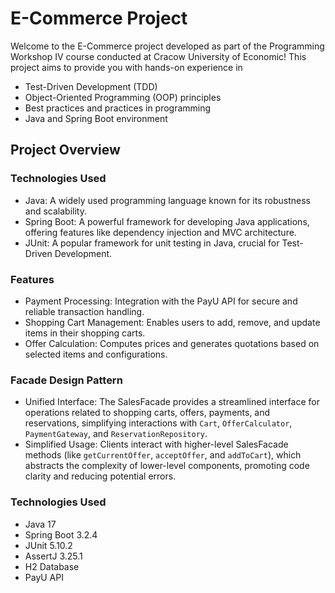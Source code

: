 # E-Commerce Project
Welcome to the E-Commerce project developed as part of the Programming Workshop IV course conducted at Cracow University of Economic! This project aims to provide you with hands-on experience in

- Test-Driven Development (TDD)
- Object-Oriented Programming (OOP) principles
- Best practices and practices in programming
- Java and Spring Boot environment

## Project Overview

### Technologies Used

- Java: A widely used programming language known for its robustness and scalability.
- Spring Boot: A powerful framework for developing Java applications, offering features like dependency injection and MVC architecture.
- JUnit: A popular framework for unit testing in Java, crucial for Test-Driven Development.

### Features

- Payment Processing: Integration with the PayU API for secure and reliable transaction handling.
- Shopping Cart Management: Enables users to add, remove, and update items in their shopping carts.
- Offer Calculation: Computes prices and generates quotations based on selected items and configurations.

### Facade Design Pattern

- Unified Interface: The SalesFacade provides a streamlined interface for operations related to shopping carts, offers, payments, and reservations, simplifying interactions with `Cart`, `OfferCalculator`, `PaymentGateway`, and `ReservationRepository`.
- Simplified Usage: Clients interact with higher-level SalesFacade methods (like `getCurrentOffer`, `acceptOffer`, and `addToCart`), which abstracts the complexity of lower-level components, promoting code clarity and reducing potential errors.

### Technologies Used
- Java 17
- Spring Boot 3.2.4
- JUnit 5.10.2
- AssertJ 3.25.1
- H2 Database
- PayU API
